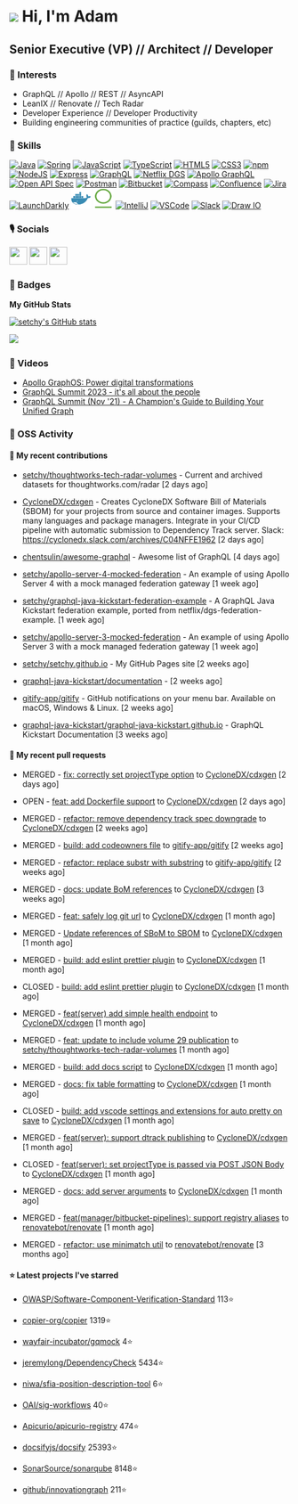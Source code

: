 ![](https://user-images.githubusercontent.com/18350557/176309783-0785949b-9127-417c-8b55-ab5a4333674e.gif) Hi, I'm Adam
============================================================================================================================

Senior Executive (VP) // Architect // Developer
-----------------------------------------------

### 🔭 Interests

- GraphQL // Apollo // REST // AsyncAPI
- LeanIX // Renovate // Tech Radar
- Developer Experience // Developer Productivity
- Building engineering communities of practice (guilds, chapters, etc)

### 💪 Skills

<p align="left">
  <a href="https://www.oracle.com/java/" target="_blank" rel="noreferrer"><img src="https://raw.githubusercontent.com/danielcranney/readme-generator/main/public/icons/skills/java-colored.svg" width="36" height="36" alt="Java" /></a>
  <a href="https://spring.io/" target="_blank" rel="noreferrer"><img src="https://cdn.worldvectorlogo.com/logos/spring-3.svg" width="36" height="36" alt="Spring" /></a> 
  <a href="https://developer.mozilla.org/en-US/docs/Web/JavaScript" target="_blank" rel="noreferrer"><img src="https://raw.githubusercontent.com/danielcranney/readme-generator/main/public/icons/skills/javascript-colored.svg" width="36" height="36" alt="JavaScript" /></a>
  <a href="https://www.typescriptlang.org/" target="_blank" rel="noreferrer"><img src="https://raw.githubusercontent.com/danielcranney/readme-generator/main/public/icons/skills/typescript-colored.svg" width="36" height="36" alt="TypeScript" /></a>
  <a href="https://developer.mozilla.org/en-US/docs/Glossary/HTML5" target="_blank" rel="noreferrer"><img src="https://raw.githubusercontent.com/danielcranney/readme-generator/main/public/icons/skills/html5-colored.svg" width="36" height="36" alt="HTML5" /></a>
  <a href="https://www.w3.org/TR/CSS/#css" target="_blank" rel="noreferrer"><img src="https://raw.githubusercontent.com/danielcranney/readme-generator/main/public/icons/skills/css3-colored.svg" width="36" height="36" alt="CSS3" /></a>
  <a href="https://www.npmjs.com//" target="_blank" rel="noreferrer"><img src="https://cdn.worldvectorlogo.com/logos/npm-square-red-1.svg" width="36" height="36" alt="npm" /></a>
  <a href="https://nodejs.org/en/" target="_blank" rel="noreferrer"><img src="https://raw.githubusercontent.com/danielcranney/readme-generator/main/public/icons/skills/nodejs-colored.svg" width="36" height="36" alt="NodeJS" /></a>
  <a href="https://expressjs.com/" target="_blank" rel="noreferrer"><img src="https://raw.githubusercontent.com/danielcranney/readme-generator/main/public/icons/skills/express-colored.svg" width="36" height="36" alt="Express" /></a>
  <a href="https://graphql.org/" target="_blank" rel="noreferrer"><img src="https://raw.githubusercontent.com/danielcranney/readme-generator/main/public/icons/skills/graphql-colored.svg" width="36" height="36" alt="GraphQL" /></a>
  <a href="https://netflix.github.io/dgs/" target="_blank" rel="noreferrer"><img src="https://raw.githubusercontent.com/Netflix/dgs/main/docs/images/dgs-framework-brand/Icon/dgs-icon--blue.svg" width="36" height="36" alt="Netflix DGS" /></a>
  <a href="https://apollographql.com/" target="_blank" rel="noreferrer"><img src="https://cdn.worldvectorlogo.com/logos/apollo-graphql-compact.svg" width="36" height="36" alt="Apollo GraphQL" /></a>
  <a href="https://swagger.io/specification/" target="_blank" rel="noreferrer"><img src="https://cdn.worldvectorlogo.com/logos/openapi-1.svg" width="36" height="36" alt="Open API Spec" /></a>
  <a href="https://www.postman.com//" target="_blank" rel="noreferrer"><img src="https://cdn.worldvectorlogo.com/logos/postman.svg" width="36" height="36" alt="Postman" /></a>
  <a href="https://www.atlassian.com/software/bitbucket" target="_blank" rel="noreferrer"><img src="https://cdn.worldvectorlogo.com/logos/bitbucket-icon.svg" width="36" height="36" alt="Bitbucket" /></a>
  <a href="https://www.atlassian.com/software/compass" target="_blank" rel="noreferrer"><img src="https://cdn.worldvectorlogo.com/logos/atlassian-compass-1.svg" width="36" height="36" alt="Compass" /></a>
  <a href="https://www.atlassian.com/software/confluence" target="_blank" rel="noreferrer"><img src="https://cdn.worldvectorlogo.com/logos/confluence-1.svg" width="36" height="36" alt="Confluence" /></a>
  <a href="https://www.atlassian.com/software/jira" target="_blank" rel="noreferrer"><img src="https://cdn.worldvectorlogo.com/logos/jira-1.svg" width="36" height="36" alt="Jira" /></a>
  <a href="https://launchdarkly.com/" target="_blank" rel="noreferrer"><img src="https://cdn.worldvectorlogo.com/logos/launchdarkly-2.svg" width="36" height="36" alt="LaunchDarkly" /></a>
  <a href="https://docker.com/" target="_blank" rel="noreferrer"><img src="https://raw.githubusercontent.com/nx211/homer-icons/master/png/docker.png" width="36" height="36" alt="Docker" /></a>
  <a href="https://jfrog.com/artifactory/" target="_blank" rel="noreferrer"><img src="https://raw.githubusercontent.com/nx211/homer-icons/master/png/artifactory.png" width="36" height="36" alt="Artifactory" /></a>
  <a href="https://www.jetbrains.com/idea/" target="_blank" rel="noreferrer"><img src="https://cdn.worldvectorlogo.com/logos/intellij-idea-1.svg" width="36" height="36" alt="IntelliJ" /></a>
  <a href="https://code.visualstudio.com/" target="_blank" rel="noreferrer"><img src="https://cdn.worldvectorlogo.com/logos/visual-studio-code-1.svg" width="36" height="36" alt="VSCode" /></a>
  <a href="https://slack.com/" target="_blank" rel="noreferrer"><img src="https://cdn.worldvectorlogo.com/logos/slack-new-logo.svg" width="36" height="36" alt="Slack" /></a>
  <a href="https://drawio-app.com/" target="_blank" rel="noreferrer"><img src="https://cdn.worldvectorlogo.com/logos/draw-io.svg" width="36" height="36" alt="Draw IO" /></a>
</p>

                      

### 🎙️ Socials
                  
<p align="left">
  <a href="https://www.github.com/setchy" target="_blank" rel="noreferrer"><img src="https://raw.githubusercontent.com/danielcranney/readme-generator/main/public/icons/socials/github.svg" width="32" height="32" /></a>
  <a href="https://www.linkedin.com/in/adamsetch" target="_blank" rel="noreferrer"><img src="https://raw.githubusercontent.com/danielcranney/readme-generator/main/public/icons/socials/linkedin.svg" width="32" height="32" /></a>
  <a href="https://www.twitter.com/setchy87" target="_blank" rel="noreferrer"><img src="https://raw.githubusercontent.com/danielcranney/readme-generator/main/public/icons/socials/twitter.svg" width="32" height="32" /></a>
</p>

### 📛 Badges

<b>My GitHub Stats</b>

<a href="http://www.github.com/setchy"><img src="https://github-readme-stats.vercel.app/api?username=setchy&show_icons=true&hide=&count_private=true&title_color=0891b2&text_color=ffffff&icon_color=0891b2&bg_color=1c1917&hide_border=true&show_icons=true" alt="setchy's GitHub stats" /></a>

<a href="http://www.github.com/setchy"><img src="https://github-readme-streak-stats.herokuapp.com/?user=setchy&stroke=ffffff&background=1c1917&ring=0891b2&fire=0891b2&currStreakNum=ffffff&currStreakLabel=0891b2&sideNums=ffffff&sideLabels=ffffff&dates=ffffff&hide_border=true" /></a>

### 📼 Videos

- [Apollo GraphOS: Power digital transformations](https://www.apollographql.com/enterprise?wvideo=4fu2lsjssc)
- [GraphQL Summit 2023 - it's all about the people](https://www.youtube.com/watch?v=090IWEcHbJc)
- [GraphQL Summit (Nov '21) - A Champion's Guide to Building Your Unified Graph](https://www.apollographql.com/events/roundtable/graphql-summit-november-2021/a-champions-guide-to-building-your-unified-graph)

### 🎯 OSS Activity
#### 🚀 My recent contributions



- [setchy/thoughtworks-tech-radar-volumes](https://github.com/setchy/thoughtworks-tech-radar-volumes) - Current and archived datasets for thoughtworks.com/radar  [2 days ago]

- [CycloneDX/cdxgen](https://github.com/CycloneDX/cdxgen) - Creates CycloneDX Software Bill of Materials (SBOM) for your projects from source and container images. Supports many languages and package managers. Integrate in your CI/CD pipeline with automatic submission to Dependency Track server. Slack: https://cyclonedx.slack.com/archives/C04NFFE1962 [2 days ago]

- [chentsulin/awesome-graphql](https://github.com/chentsulin/awesome-graphql) - Awesome list of GraphQL [4 days ago]

- [setchy/apollo-server-4-mocked-federation](https://github.com/setchy/apollo-server-4-mocked-federation) - An example of using Apollo Server 4 with a mock managed federation gateway [1 week ago]

- [setchy/graphql-java-kickstart-federation-example](https://github.com/setchy/graphql-java-kickstart-federation-example) - A GraphQL Java Kickstart federation example, ported from netflix/dgs-federation-example. [1 week ago]

- [setchy/apollo-server-3-mocked-federation](https://github.com/setchy/apollo-server-3-mocked-federation) - An example of using Apollo Server 3 with a mock managed federation gateway [1 week ago]

- [setchy/setchy.github.io](https://github.com/setchy/setchy.github.io) - My GitHub Pages site [2 weeks ago]

- [graphql-java-kickstart/documentation](https://github.com/graphql-java-kickstart/documentation) -  [2 weeks ago]

- [gitify-app/gitify](https://github.com/gitify-app/gitify) - GitHub notifications on your menu bar. Available on macOS, Windows &amp; Linux. [2 weeks ago]

- [graphql-java-kickstart/graphql-java-kickstart.github.io](https://github.com/graphql-java-kickstart/graphql-java-kickstart.github.io) - GraphQL Kickstart Documentation [3 weeks ago]

#### 🎉 My recent pull requests



- MERGED - [fix: correctly set projectType option](https://github.com/CycloneDX/cdxgen/pull/692) to [CycloneDX/cdxgen](https://github.com/CycloneDX/cdxgen) [2 days ago]

- OPEN - [feat: add Dockerfile support](https://github.com/CycloneDX/cdxgen/pull/691) to [CycloneDX/cdxgen](https://github.com/CycloneDX/cdxgen) [2 days ago]

- MERGED - [refactor: remove dependency track spec downgrade](https://github.com/CycloneDX/cdxgen/pull/642) to [CycloneDX/cdxgen](https://github.com/CycloneDX/cdxgen) [2 weeks ago]

- MERGED - [build: add codeowners file](https://github.com/gitify-app/gitify/pull/672) to [gitify-app/gitify](https://github.com/gitify-app/gitify) [2 weeks ago]

- MERGED - [refactor: replace substr with substring](https://github.com/gitify-app/gitify/pull/671) to [gitify-app/gitify](https://github.com/gitify-app/gitify) [2 weeks ago]

- MERGED - [docs: update BoM references](https://github.com/CycloneDX/cdxgen/pull/622) to [CycloneDX/cdxgen](https://github.com/CycloneDX/cdxgen) [3 weeks ago]

- MERGED - [feat: safely log git url](https://github.com/CycloneDX/cdxgen/pull/612) to [CycloneDX/cdxgen](https://github.com/CycloneDX/cdxgen) [1 month ago]

- MERGED - [Update references of SBoM to SBOM](https://github.com/CycloneDX/cdxgen/pull/610) to [CycloneDX/cdxgen](https://github.com/CycloneDX/cdxgen) [1 month ago]

- MERGED - [build: add eslint prettier plugin](https://github.com/CycloneDX/cdxgen/pull/607) to [CycloneDX/cdxgen](https://github.com/CycloneDX/cdxgen) [1 month ago]

- CLOSED - [build: add eslint prettier plugin](https://github.com/CycloneDX/cdxgen/pull/606) to [CycloneDX/cdxgen](https://github.com/CycloneDX/cdxgen) [1 month ago]

- MERGED - [feat(server) add simple health endpoint](https://github.com/CycloneDX/cdxgen/pull/605) to [CycloneDX/cdxgen](https://github.com/CycloneDX/cdxgen) [1 month ago]

- MERGED - [feat: update to include volume 29 publication](https://github.com/setchy/thoughtworks-tech-radar-volumes/pull/124) to [setchy/thoughtworks-tech-radar-volumes](https://github.com/setchy/thoughtworks-tech-radar-volumes) [1 month ago]

- MERGED - [build: add docs script](https://github.com/CycloneDX/cdxgen/pull/586) to [CycloneDX/cdxgen](https://github.com/CycloneDX/cdxgen) [1 month ago]

- MERGED - [docs: fix table formatting](https://github.com/CycloneDX/cdxgen/pull/585) to [CycloneDX/cdxgen](https://github.com/CycloneDX/cdxgen) [1 month ago]

- CLOSED - [build: add vscode settings and extensions for auto pretty on save](https://github.com/CycloneDX/cdxgen/pull/584) to [CycloneDX/cdxgen](https://github.com/CycloneDX/cdxgen) [1 month ago]

- MERGED - [feat(server): support dtrack publishing](https://github.com/CycloneDX/cdxgen/pull/583) to [CycloneDX/cdxgen](https://github.com/CycloneDX/cdxgen) [1 month ago]

- CLOSED - [feat(server): set projectType is passed via POST JSON Body](https://github.com/CycloneDX/cdxgen/pull/582) to [CycloneDX/cdxgen](https://github.com/CycloneDX/cdxgen) [1 month ago]

- MERGED - [docs: add server arguments](https://github.com/CycloneDX/cdxgen/pull/581) to [CycloneDX/cdxgen](https://github.com/CycloneDX/cdxgen) [1 month ago]

- MERGED - [feat(manager/bitbucket-pipelines): support registry aliases](https://github.com/renovatebot/renovate/pull/24422) to [renovatebot/renovate](https://github.com/renovatebot/renovate) [1 month ago]

- MERGED - [refactor: use minimatch util](https://github.com/renovatebot/renovate/pull/23549) to [renovatebot/renovate](https://github.com/renovatebot/renovate) [3 months ago]

#### ⭐ Latest projects I've starred



- [OWASP/Software-Component-Verification-Standard](https://github.com/OWASP/Software-Component-Verification-Standard) 113⭐

- [copier-org/copier](https://github.com/copier-org/copier) 1319⭐

- [wayfair-incubator/gqmock](https://github.com/wayfair-incubator/gqmock) 4⭐

- [jeremylong/DependencyCheck](https://github.com/jeremylong/DependencyCheck) 5434⭐

- [niwa/sfia-position-description-tool](https://github.com/niwa/sfia-position-description-tool) 6⭐

- [OAI/sig-workflows](https://github.com/OAI/sig-workflows) 40⭐

- [Apicurio/apicurio-registry](https://github.com/Apicurio/apicurio-registry) 474⭐

- [docsifyjs/docsify](https://github.com/docsifyjs/docsify) 25393⭐

- [SonarSource/sonarqube](https://github.com/SonarSource/sonarqube) 8148⭐

- [github/innovationgraph](https://github.com/github/innovationgraph) 211⭐


